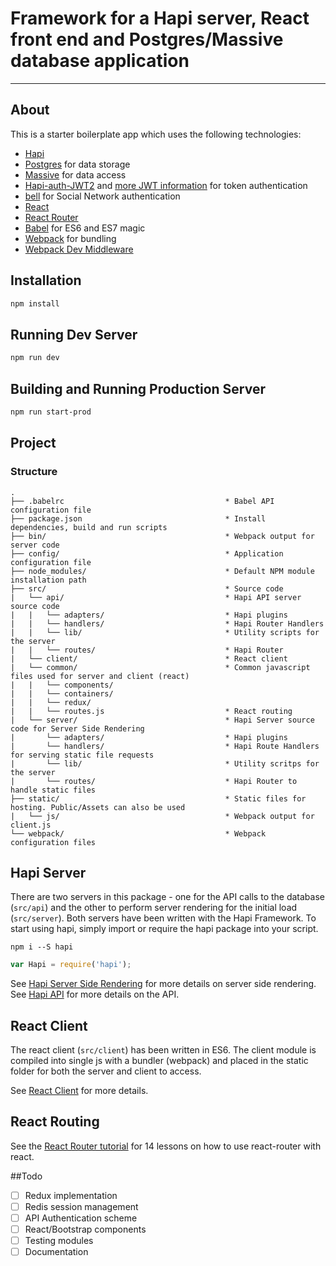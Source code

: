 # Framework for a Hapi server, React front end and Postgres/Massive database application
---

## About
This is a starter boilerplate app which uses the following technologies:

* [Hapi](http://hapijs.com/)
* [Postgres](http://www.postgresql.org/) for data storage
* [Massive](https://massive-js.readthedocs.io) for data access
* [Hapi-auth-JWT2](https://github.com/dwyl/hapi-auth-jwt2) and [more JWT information](https://github.com/dwyl/learn-json-web-tokens) for token authentication
* [bell](https://github.com/hapijs/bell) for Social Network authentication
* [React](https://github.com/facebook/react)
* [React Router](https://github.com/rackt/react-router)
* [Babel](http://babeljs.io) for ES6 and ES7 magic
* [Webpack](http://webpack.github.io) for bundling
* [Webpack Dev Middleware](http://webpack.github.io/docs/webpack-dev-middleware.html)

## Installation

```bash
npm install
```

## Running Dev Server

```bash
npm run dev
```

## Building and Running Production Server

```bash
npm run start-prod
```

## Project
### Structure

```
.
├── .babelrc                                    * Babel API configuration file
├── package.json								* Install dependencies, build and run scripts
├── bin/										* Webpack output for server code
├── config/										* Application configuration file
├──	node_modules/								* Default NPM module installation path
├── src/										* Source code
|	└── api/									* Hapi API server source code
|	|	└── adapters/							* Hapi plugins
|	|	└── handlers/							* Hapi Router Handlers
|	|	└── lib/								* Utility scripts for the server
|	|	└── routes/								* Hapi Router
|	└── client/									* React client
|	└── common/									* Common javascript files used for server and client (react)
|	|	└── components/
|	|	└── containers/
|	|	└── redux/	
|	|	└── routes.js							* React routing	
|	└── server/									* Hapi Server source code for Server Side Rendering
|		└── adapters/							* Hapi plugins
|		└── handlers/							* Hapi Route Handlers for serving static file requests
|		└── lib/								* Utility scritps for the server
|		└── routes/								* Hapi Router to handle static files	
├── static/										* Static files for hosting. Public/Assets can also be used
|	└── js/										* Webpack output for client.js
└── webpack/									* Webpack configuration files
```

## Hapi Server
There are two servers in this package - one for the API calls to the database (`src/api`) and the other to perform server rendering for the initial load (`src/server`). Both servers have been written with the Hapi Framework.
To start using hapi, simply import or require the hapi package into your script.
```
npm i --S hapi
```
```js
var Hapi = require('hapi');
```

See [Hapi Server Side Rendering](/docs/HapiSSR.md) for more details on server side rendering.
See [Hapi API](/docs/HAPI.md) for more details on the API.


## React Client
The react client (`src/client`) has been written in ES6. The client module is compiled into single js with a bundler (webpack) and placed in the static folder for both the server and client to access.

See [React Client](/docs/ReactClient.md) for more details.

## React Routing
See the [React Router tutorial](https://github.com/reactjs/react-router-tutorial) for 14 lessons on how to use react-router with react.

##Todo
* [ ] Redux implementation
* [ ] Redis session management
* [ ] API Authentication scheme
* [ ] React/Bootstrap components
* [ ] Testing modules
* [ ] Documentation